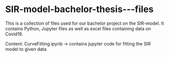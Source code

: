 # SIR-model-bachelor-thesis---files
This is a collection of files used for our bachelor project on the SIR-model. It contains Python, Jupyter files as well as excel files containing data on Covid19. 

  Content:
  CurveFitting.ipynb -> contains jupyter code for fitting the SIR model to given data

